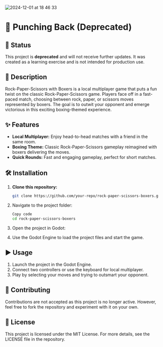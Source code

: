 ![2024-12-01 at 18 46 33](https://github.com/user-attachments/assets/aed77568-8f94-4cc2-9f17-c112956868a9)

# 🥊 Punching Back (Deprecated)

## **🛑 Status**
This project is **deprecated** and will not receive further updates. It was created as a learning exercise and is not intended for production use.

## **🌟 Description**
Rock-Paper-Scissors with Boxers is a local multiplayer game that puts a fun twist on the classic Rock-Paper-Scissors game. Players face off in a fast-paced match, choosing between rock, paper, or scissors moves represented by boxers. The goal is to outwit your opponent and emerge victorious in this exciting boxing-themed experience.

## **✨ Features**
- **Local Multiplayer:** Enjoy head-to-head matches with a friend in the same room.  
- **Boxing Theme:** Classic Rock-Paper-Scissors gameplay reimagined with boxers delivering the moves.  
- **Quick Rounds:** Fast and engaging gameplay, perfect for short matches.  

## **🛠️ Installation**
1. **Clone this repository:**  
   ```bash
   git clone https://github.com/your-repo/rock-paper-scissors-boxers.git
   ```

2. Navigate to the project folder:
   ```bash
   Copy code
   cd rock-paper-scissors-boxers

3. Open the project in Godot:

4. Use the Godot Engine to load the project files and start the game.

## **▶️ Usage**
1. Launch the project in the Godot Engine.
2. Connect two controllers or use the keyboard for local multiplayer.
3. Play by selecting your moves and trying to outsmart your opponent.

## **🤝 Contributing**
Contributions are not accepted as this project is no longer active. However, feel free to fork the repository and experiment with it on your own.

## **📜 License**
This project is licensed under the MIT License. For more details, see the LICENSE file in the repository.

